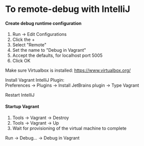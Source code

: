 To remote-debug with IntelliJ
=============================

#### Create debug runtime configuration
  1. Run -> Edit Configurations
  2. Click the +
  3. Select "Remote"
  4. Set the name to "Debug in Vagrant"
  5. Accept the defaults, for localhost port 5005
  6. Click OK
  
  Make sure Virtualbox is installed:  https://www.virtualbox.org/

  Install Vagrant IntelliJ Plugin:  
  Preferences -> Plugins -> Install JetBrains plugin -> Type Vagrant

  Restart IntelliJ
  
#### Startup Vagrant
  1. Tools -> Vagrant -> Destroy
  2. Tools -> Vagrant -> Up
  3. Wait for provisioning of the virtual machine to complete

  Run -> Debug... -> Debug in Vagrant
